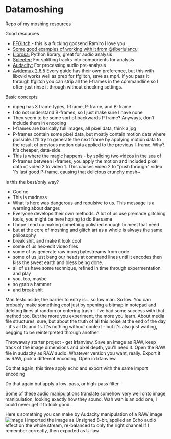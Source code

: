 # Datamoshing
Repo of my moshing resources


Good resources
- [FFGlitch](https://ffglitch.org/) - this is a fucking godsend Ramiro I love you
- [Some good examples of working with it from @tiberiuiancu](https://github.com/tiberiuiancu/datamoshing)
- [Librosa:](https://librosa.org/) Python library, great for audio analysis
- [Spleeter:](https://github.com/deezer/spleeter) For splitting tracks into components for analysis
- [Audacity:](https://www.audacityteam.org/) For processing audio pre-analysis
- [Avidemux 2.6.5](https://sourceforge.net/projects/avidemux/files/avidemux/2.6.5/) Every guide has their own preference, but this with libxvid works well as prep for ffglitch, save as mp4. if you pass it through ffglitch you can strip all the I-frames in the commandline  so I often just rinse it through without checking settings.

Basic concepts
- mpeg has 3 frame types, I-frame, P-frame, and B-frame
- I do not understand B-frames, so I just make sure I have none
- They seem to be some sort of backwards P frame? Anyways, don't include them in encoding
- I-frames are basically full images, all pixel data, think a jpg
- P-frames contain some pixel data, but mostly contain motion data where possible. It'll try to generate the next frame by applying motion data to the result of previous motion data applied to the previous I-frame. Why? It's cheaper, data-side.
- This is where the magic happens - by splicing two videos in the sea of P-frames between I-frames, you apply the motion and included pixel data of video 2 to video 1. This causes video 2 to "push through" video 1's last good P-frame, causing that delicious crunchy mosh~

Is this the best/only way?
-  God no
-  This is madness
-  What is here was dangerous and repulsive to us. This message is a warning about danger. 
-  Everyone develops their own methods. A lot of us use premade glitching tools, you might be here hoping to do the same
-  I hope I end up making something polished enough to meet that need
-  but at the core of moshing and glitch art as a whole is always the same philosophy
-  break shit, and make it look cool
-  some of us hex-edit video files
-  some of us generate raw mpeg bytestreams from code
-  some of us just bang our heads at command lines until it encodes then kiss the sweet earth and bless being done.
-  all of us have some technique, refined in time through expermentation and play
-  you, too, maybe
-  so grab a hammer
-  and break shit

Manifesto aside, the barrier to entry is...  so low man. So low. You can probably make something cool just by opening a bitmap in notepad and deleting  lines at random or entering trash - I've had some success with that method too. But the more you experiment, the more you learn. About media file structures, sure, but about the truth of all this noise at the end of the day - it's all 0s and 1s. It's nothing without context - but it's also just waiting, begging to be reinterpreted through another. 

Throwaway starter project - get Irfanview. Save an image as RAW, keep track of the image dimensions and pixel depth, you'll need it. Open the RAW file in audacity as RAW audio. Whatever version you want, really. Export it as RAW, pick a different encoding. Open in Irfanview.

Do that again, this time apply echo and export with the same import encoding

Do that again but apply a low-pass, or high-pass filter

Some of these audio manipulations translate somehow very well onto image manipulation, looking exactly how they sound. Wah wah is an odd one, I could never get it to look good.

Here's something you can make by Audacity manipulation of a RAW image
![image](https://user-images.githubusercontent.com/33932119/222353529-128a6841-a08d-4895-b582-fddbd1de245e.png)
I imported the image as Unsigned 8-bit, applied an Echo audio effect on the whole stream, re-balanced to only the right channel if I remember correctly, then exported as U-law
